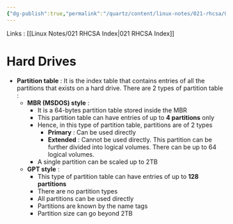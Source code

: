 ```yaml
---
{"dg-publish":true,"permalink":"/quartz/content/linux-notes/021-rhcsa/021-14-storage/021-14-4-hard-drives/","noteIcon":"","created":"2023-10-14T22:10:59.553+05:30","updated":"2023-10-13T17:11:09.326+05:30"}
---
```


Links : [[Linux Notes/021 RHCSA Index\|021 RHCSA Index]]

# Hard Drives

- **Partition table** : It is the index table that contains entries of all the partitions that exists on a hard drive. There are 2 types of partition table :
	- **MBR (MSDOS) style** :
		- It is a 64-bytes partition table stored inside the MBR
		- This partition table can have entries of up to **4 partitions** only
		- Hence, in this type of partition table, partitions are of 2 types
			- **Primary** : Can be used directly
			- **Extended** : Cannot be used directly. This partition can be further divided into logical volumes. There can be up to 64 logical volumes.
		- A single partition can be scaled up to 2TB
	- **GPT style** :
		- This type of partition table can have entries of up to **128 partitions**
		- There are no partition types
		- All partitions can be used directly
		- Partitions are known by the name tags
		- Partition size can go beyond 2TB